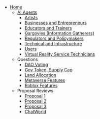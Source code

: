 - [Home](https://github.com/vinny-888/upstreet-map/wiki)
  - [AI Agents](https://github.com/vinny-888/upstreet-map/wiki/AI-Agents)
    - [Artists](https://github.com/vinny-888/upstreet-map/wiki/AI-Agent-%E2%80%90-Artists)
    - [Businesses and Entrepreneurs](https://github.com/vinny-888/upstreet-map/wiki/AI-Agent-%E2%80%90-Businesses-and-Entrepreneurs)
    - [Educators and Trainers](https://github.com/vinny-888/upstreet-map/wiki/AI-Agent-%E2%80%90-Educators-and-Trainers)
    - [Gargoyles (Information Gatherers)](https://github.com/vinny-888/upstreet-map/wiki/AI-Agent-%E2%80%90-Gargoyles-(information-gatherers))   
    - [Regulators and Policymakers](https://github.com/vinny-888/upstreet-map/wiki/AI-Agent-%E2%80%90-Regulators-and-Policymakers)
    - [Technical and Infrastructure](https://github.com/vinny-888/upstreet-map/wiki/AI-Agent-%E2%80%90-Technical-&-Infrastructure)
    - [Users](https://github.com/vinny-888/upstreet-map/wiki/AI-Agent-%E2%80%90-Users)
    - [Virtual Reality Service Technicians](https://github.com/vinny-888/upstreet-map/wiki/AI-Agent-%E2%80%90-Virtual-reality-service-technicians)
  - Questions
    - [DAO Voting](https://github.com/vinny-888/upstreet-map/wiki/DAO-Voting)
    - [Gov Token, Supply Cap](https://github.com/vinny-888/upstreet-map/wiki/Infinite-Metaverse,-Gov-Token,-Supply-Cap)
    - [Land Allocation](https://github.com/vinny-888/upstreet-map/wiki/Land-Allocation)
    - [Metaverse Features](https://github.com/vinny-888/upstreet-map/wiki/Metaverse-Features)
    - [Roblox Features](https://github.com/vinny-888/upstreet-map/wiki/Roblox-Features)
  - Proposal Reviews
    - [Proposal 1](https://github.com/vinny-888/upstreet-map/wiki/Proposal-1)
    - [Proposal 2](https://github.com/vinny-888/upstreet-map/wiki/Proposal-2)
    - [Proposal 3](https://github.com/vinny-888/upstreet-map/wiki/Proposal-3)
    - [ChatWorld](https://github.com/vinny-888/upstreet-map/wiki/Tokenomics-Proposal:-ChatWorld-%E2%80%90-Crowdfunded-AI-Governance-Assistance-in-UpStreet-Metaverse)